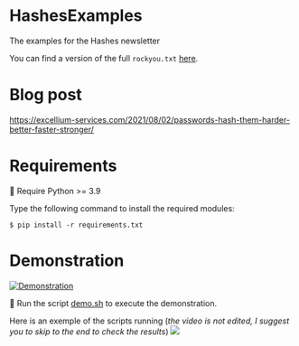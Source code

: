 # HashesExamples

The examples for the Hashes newsletter

You can find a version of the full `rockyou.txt` [here](https://github.com/brannondorsey/naive-hashcat/releases/download/data/rockyou.txt).

# Blog post

https://excellium-services.com/2021/08/02/passwords-hash-them-harder-better-faster-stronger/

# Requirements

:triangular_flag_on_post: Require Python >= 3.9

Type the following command to install the required modules:

```shell
$ pip install -r requirements.txt
```

# Demonstration

[![Demonstration](https://github.com/ExcelliumSA/HashsExamples/actions/workflows/demo.yml/badge.svg?branch=main)](https://github.com/ExcelliumSA/HashsExamples/actions/workflows/demo.yml)

:dash: Run the script [demo.sh](demo.sh) to execute the demonstration.

Here is an exemple of the scripts running (*the video is not edited, I suggest you to skip to the end to check the results*) <a href="https://asciinema.org/a/2y6fTRUNJEZxUY4cQbNvkdHqT"><img src="https://asciinema.org/a/2y6fTRUNJEZxUY4cQbNvkdHqT.png"/></a>
